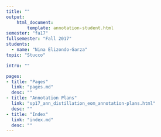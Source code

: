 ```yaml
---
title: ""
output:
    html_document:
        template: annotation-student.html
semester: "fa17"
fullsemester: "Fall 2017"
students:
  - name: "Nina Elizondo-Garza"
topic: "Stucco"

intro: ""

pages:
- title: "Pages"
  link: "pages.md"
  desc: ""
- title: "Annotation Plans"
  link: "sp17_ann_distillation_eom_annotation-plans.html"
  desc: ""
- title: "Index"
  link: "index.md"
  desc: ""
---
```

